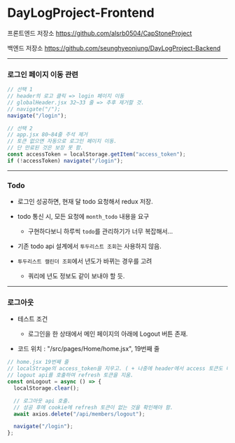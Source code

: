 # DayLogProject-Frontend

프론트엔드 저장소
https://github.com/alsrb0504/CapStoneProject

백엔드 저장소
https://github.com/seunghyeonjung/DayLogProject-Backend

---

### 로그인 페이지 이동 관련

```javascript
// 선택 1
// header의 로고 클릭 => login 페이지 이동
// globalHeader.jsx 32~33 줄 => 추후 제거할 것.
// navigate("/");
navigate("/login");

// 선택 2
// app.jsx 80~84줄 주석 제거
// 토큰 없으면 자동으로 로그인 페이지 이동.
// 단 만료된 것은 보장 못 함.
const accessToken = localStorage.getItem("access_token");
if (!accessToken) navigate("/login");
```

---

### Todo

- 로그인 성공하면, 현재 달 todo 요청해서 redux 저장.

- todo 통신 시, 모든 요청에 `month_todo` 내용을 요구

  - 구현하다보니 하루씩 `todo`를 관리하기가 너무 복잡해서...

- 기존 todo api 설계에서 `투두리스트 조회`는 사용하지 않음.
- `투두리스트 캘린더 조회`에서 년도가 바뀌는 경우를 고려

  - 쿼리에 년도 정보도 같이 보내야 할 듯.

---

### 로그아웃

- 테스트 조건

  - 로그인을 한 상태에서 메인 페이지의 아래에 Logout 버튼 존재.

- 코드 위치 : "/src/pages/Home/home.jsx", 19번째 줄

```javascript
// home.jsx 19번째 줄
// localStrage의 access_token을 지우고. ( + 나중에 header에서 access 토큰도 빼야 함.)
// logout api를 호출하여 refresh 토큰을 지움.
const onLogout = async () => {
  localStorage.clear();

  // 로그아웃 api 호출.
  // 성공 후에 cookie에 refresh 토큰이 없는 것을 확인해야 함.
  await axios.delete("/api/members/logout");

  navigate("/login");
};
```
